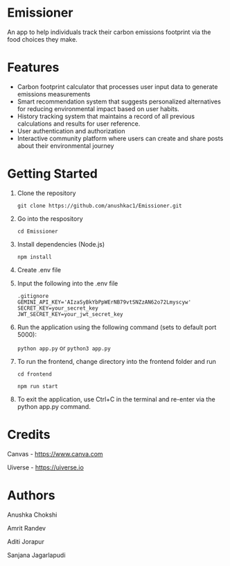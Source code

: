 # Emissioner
An app to help individuals track their carbon emissions footprint via the food choices they make. 

# Features

* Carbon footprint calculator that processes user input data to generate emissions measurements 
* Smart recommendation system that suggests personalized alternatives for reducing environmental impact based on user habits.
* History tracking system that maintains a record of all previous calculations and results for user reference. 
* User authentication and authorization
* Interactive community platform where users can create and share posts about their environmental journey


# Getting Started
1. Clone the repository
   
   ```git clone https://github.com/anushkac1/Emissioner.git```
2. Go into the respository

   ```cd Emissioner```
3. Install dependencies (Node.js)

   ```npm install```

4. Create .env file
5. Input the following into the .env file
   ```
   .gitignore
   GEMINI_API_KEY='AIzaSyBkYbPpWErNB79vtSNZzAN62o72Lmyscyw'
   SECRET_KEY=your_secret_key
   JWT_SECRET_KEY=your_jwt_secret_key

6. Run the application using the following command (sets to default port 5000):
   
   ```python app.py``` or ```python3 app.py```
7. To run the frontend, change directory into the frontend folder and run

   ```cd frontend```
   
   ```npm run start```

8. To exit the application, use Ctrl+C in the terminal and re-enter via the python app.py command.

# Credits
Canvas - https://www.canva.com

Uiverse - https://uiverse.io

# Authors
Anushka Chokshi

Amrit Randev

Aditi Jorapur 

Sanjana Jagarlapudi

